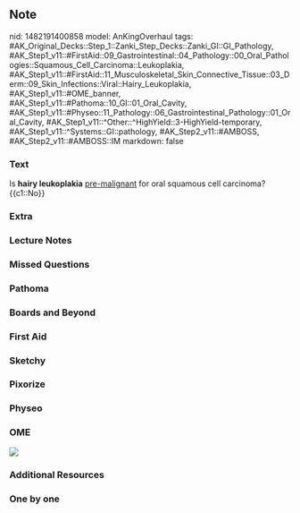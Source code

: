 ## Note
nid: 1482191400858
model: AnKingOverhaul
tags: #AK_Original_Decks::Step_1::Zanki_Step_Decks::Zanki_GI::GI_Pathology, #AK_Step1_v11::#FirstAid::09_Gastrointestinal::04_Pathology::00_Oral_Pathologies::Squamous_Cell_Carcinoma::Leukoplakia, #AK_Step1_v11::#FirstAid::11_Musculoskeletal_Skin_Connective_Tissue::03_Derm::09_Skin_Infections::Viral::Hairy_Leukoplakia, #AK_Step1_v11::#OME_banner, #AK_Step1_v11::#Pathoma::10_GI::01_Oral_Cavity, #AK_Step1_v11::#Physeo::11_Pathology::06_Gastrointestinal_Pathology::01_Oral_Cavity, #AK_Step1_v11::^Other::^HighYield::3-HighYield-temporary, #AK_Step1_v11::^Systems::GI::pathology, #AK_Step2_v11::#AMBOSS, #AK_Step2_v11::#AMBOSS::IM
markdown: false

### Text
<div>
  <div>
    Is <b>hairy leukoplakia</b> <u>pre-malignant</u> for oral
    squamous cell carcinoma?
  </div>
  <div>
    {{c1::No}}
  </div>
</div>

### Extra


### Lecture Notes


### Missed Questions


### Pathoma


### Boards and Beyond


### First Aid


### Sketchy


### Pixorize


### Physeo


### OME
<div class="ome-widget">
  <a href="https://onlinemeded.org?ref=anki"><img src=
  "_OME_AnkiFlashcards_General_3.png"></a>
</div>

### Additional Resources


### One by one

